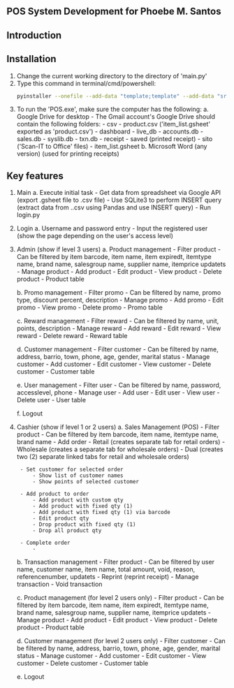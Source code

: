 ## POS System Development for Phoebe M. Santos

## Introduction

## Installation
1. Change the current working directory to the directory of 'main.py'
2. Type this command in terminal/cmd/powershell: 
    ```bash
    pyinstaller --onefile --add-data "template;template" --add-data "src;src" --noconsole --name=POS main.py
    ```
3. To run the 'POS.exe', make sure the computer has the following:
    a. Google Drive for desktop
        - The Gmail account's Google Drive should contain the following folders:
            - csv
                - product.csv ('item_list.gsheet' exported as 'product.csv') 
            - dashboard
            - live_db
                - accounts.db
                - sales.db
                - syslib.db
                - txn.db
            - receipt
                - saved (printed receipt)
            - sito ('Scan-IT to Office' files)
                - item_list.gsheet
    b. Microsoft Word (any version) (used for printing receipts)

## Key features
1. Main
    a. Execute initial task
        - Get data from spreadsheet via Google API (export .gsheet file to .csv file)
        - Use SQLite3 to perform INSERT query (extract data from ..csv using Pandas and use INSERT query)
        - Run login.py

2. Login
    a. Username and password entry
        - Input the registered user (show the page depending on the user's access level)

3. Admin (show if level 3 users)
    a. Product management
        - Filter product
            - Can be filtered by item barcode, item name, item expiredt, itemtype name, brand name, salesgroup name, supplier name, itemprice updatets
        - Manage product
            - Add product
            - Edit product
            - View product
            - Delete product
        - Product table

    b. Promo management
        - Filter promo
            - Can be filtered by name, promo type, discount percent, description
        - Manage promo
            - Add promo
            - Edit promo
            - View promo
            - Delete promo
        - Promo table

    c. Reward management
        - Filter reward
            - Can be filtered by name, unit, points, description
        - Manage reward
            - Add reward
            - Edit reward
            - View reward
            - Delete reward
        - Reward table

    d. Customer management
        - Filter customer
            - Can be filtered by name, address, barrio, town, phone, age, gender, marital status
        - Manage customer
            - Add customer
            - Edit customer
            - View customer
            - Delete customer
        - Customer table

    e. User management
        - Filter user
            - Can be filtered by name, password, accesslevel, phone
        - Manage user
            - Add user
            - Edit user
            - View user
            - Delete user
        - User table

    f. Logout

4. Cashier (show if level 1 or 2 users)
    a. Sales Management (POS)
        - Filter product
            - Can be filtered by item barcode, item name, itemtype name, brand name
        - Add order
            - Retail (creates separate tab for retail orders)
            - Wholesale (creates a separate tab for wholesale orders)
            - Dual (creates two (2) separate linked tabs for retail and wholesale orders)

        - Set customer for selected order
            - Show list of customer names
            - Show points of selected customer 

        - Add product to order
            - Add product with custom qty
            - Add product with fixed qty (1)   
            - Add product with fixed qty (1) via barcode
            - Edit product qty
            - Drop product with fixed qty (1)
            - Drop all product qty

        - Complete order
            - 
    b. Transaction management
        - Filter product
            - Can be filtered by user name, customer name, item name, total amount, void, reason, referencenumber, updatets
        - Reprint (reprint receipt)
        - Manage transaction
            - Void transaction

    c. Product management (for level 2 users only)
        - Filter product
            - Can be filtered by item barcode, item name, item expiredt, itemtype name, brand name, salesgroup name, supplier name, itemprice updatets
        - Manage product
            - Add product
            - Edit product
            - View product
            - Delete product
        - Product table

    d. Customer management (for level 2 users only)
        - Filter customer
            - Can be filtered by name, address, barrio, town, phone, age, gender, marital status
        - Manage customer
            - Add customer
            - Edit customer
            - View customer
            - Delete customer
        - Customer table

    e. Logout
